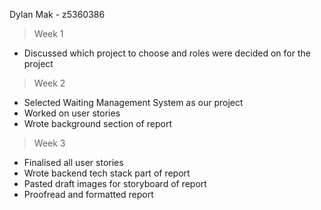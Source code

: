 Dylan Mak - z5360386

> Week 1
* Discussed which project to choose and roles were decided on for the project

> Week 2
* Selected Waiting Management System as our project
* Worked on user stories
* Wrote background section of report

> Week 3
* Finalised all user stories
* Wrote backend tech stack part of report
* Pasted draft images for storyboard of report
* Proofread and formatted report

